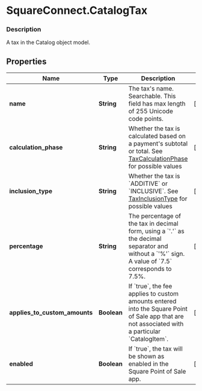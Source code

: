 # SquareConnect.CatalogTax

### Description

A tax in the Catalog object model.

## Properties
Name | Type | Description | Notes
------------ | ------------- | ------------- | -------------
**name** | **String** | The tax&#39;s name. Searchable. This field has max length of 255 Unicode code points. | [optional] 
**calculation_phase** | **String** | Whether the tax is calculated based on a payment&#39;s subtotal or total. See [TaxCalculationPhase](#type-taxcalculationphase) for possible values | [optional] 
**inclusion_type** | **String** | Whether the tax is &#x60;ADDITIVE&#x60; or &#x60;INCLUSIVE&#x60;. See [TaxInclusionType](#type-taxinclusiontype) for possible values | [optional] 
**percentage** | **String** | The percentage of the tax in decimal form, using a &#x60;&#39;.&#39;&#x60; as the decimal separator and without a &#x60;&#39;%&#39;&#x60; sign. A value of &#x60;7.5&#x60; corresponds to 7.5%. | [optional] 
**applies_to_custom_amounts** | **Boolean** | If &#x60;true&#x60;, the fee applies to custom amounts entered into the Square Point of Sale app that are not associated with a particular &#x60;CatalogItem&#x60;. | [optional] 
**enabled** | **Boolean** | If &#x60;true&#x60;, the tax will be shown as enabled in the Square Point of Sale app. | [optional] 


